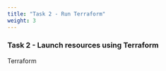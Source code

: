 ```yaml
---
title: "Task 2 - Run Terraform"
weight: 3
---
```


### Task 2 - Launch resources using Terraform

Terraform